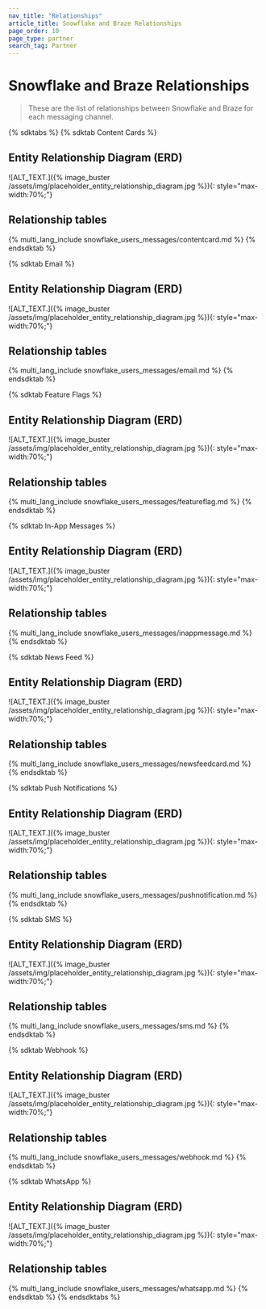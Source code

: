 ```yaml
---
nav_title: "Relationships"
article_title: Snowflake and Braze Relationships
page_order: 10
page_type: partner
search_tag: Partner
---
```


# Snowflake and Braze Relationships

> These are the list of relationships between Snowflake and Braze for each messaging channel.

{% sdktabs %}
{% sdktab Content Cards %}
## Entity Relationship Diagram (ERD)

![ALT_TEXT.]({% image_buster /assets/img/placeholder_entity_relationship_diagram.jpg %}){: style="max-width:70%;"}

## Relationship tables

{% multi_lang_include snowflake_users_messages/contentcard.md %}
{% endsdktab %}

{% sdktab Email %}
## Entity Relationship Diagram (ERD)

![ALT_TEXT.]({% image_buster /assets/img/placeholder_entity_relationship_diagram.jpg %}){: style="max-width:70%;"}

## Relationship tables

{% multi_lang_include snowflake_users_messages/email.md %}
{% endsdktab %}

{% sdktab Feature Flags %}
## Entity Relationship Diagram (ERD)

![ALT_TEXT.]({% image_buster /assets/img/placeholder_entity_relationship_diagram.jpg %}){: style="max-width:70%;"}

## Relationship tables

{% multi_lang_include snowflake_users_messages/featureflag.md %}
{% endsdktab %}

{% sdktab In-App Messages %}
## Entity Relationship Diagram (ERD)

![ALT_TEXT.]({% image_buster /assets/img/placeholder_entity_relationship_diagram.jpg %}){: style="max-width:70%;"}

## Relationship tables

{% multi_lang_include snowflake_users_messages/inappmessage.md %}
{% endsdktab %}

{% sdktab News Feed %}
## Entity Relationship Diagram (ERD)

![ALT_TEXT.]({% image_buster /assets/img/placeholder_entity_relationship_diagram.jpg %}){: style="max-width:70%;"}

## Relationship tables

{% multi_lang_include snowflake_users_messages/newsfeedcard.md %}
{% endsdktab %}

{% sdktab Push Notifications %}
## Entity Relationship Diagram (ERD)

![ALT_TEXT.]({% image_buster /assets/img/placeholder_entity_relationship_diagram.jpg %}){: style="max-width:70%;"}

## Relationship tables

{% multi_lang_include snowflake_users_messages/pushnotification.md %}
{% endsdktab %}

{% sdktab SMS %}
## Entity Relationship Diagram (ERD)

![ALT_TEXT.]({% image_buster /assets/img/placeholder_entity_relationship_diagram.jpg %}){: style="max-width:70%;"}

## Relationship tables

{% multi_lang_include snowflake_users_messages/sms.md %}
{% endsdktab %}

{% sdktab Webhook %}
## Entity Relationship Diagram (ERD)

![ALT_TEXT.]({% image_buster /assets/img/placeholder_entity_relationship_diagram.jpg %}){: style="max-width:70%;"}

## Relationship tables

{% multi_lang_include snowflake_users_messages/webhook.md %}
{% endsdktab %}

{% sdktab WhatsApp %}
## Entity Relationship Diagram (ERD)

![ALT_TEXT.]({% image_buster /assets/img/placeholder_entity_relationship_diagram.jpg %}){: style="max-width:70%;"}

## Relationship tables

{% multi_lang_include snowflake_users_messages/whatsapp.md %}
{% endsdktab %}
{% endsdktabs %}
